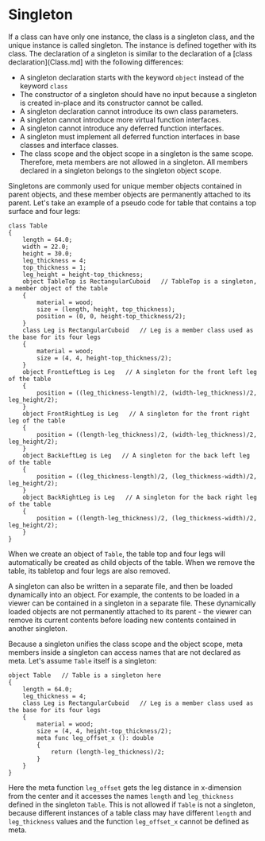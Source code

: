 # Singleton

If a class can have only one instance, the class is a singleton class, and the unique instance is called singleton. The instance is defined together with its class. The declaration of a singleton is similar to the declaration of a [class declaration](Class.md] with the following differences:
* A singleton declaration starts with the keyword `object` instead of the keyword `class`
* The constructor of a singleton should have no input because a singleton is created in-place and its constructor cannot be called.
* A singleton declaration cannot introduce its own class parameters.
* A singleton cannot introduce more virtual function interfaces.
* A singleton cannot introduce any deferred function interfaces.
* A singleton must implement all deferred function interfaces in base classes and interface classes.
* The class scope and the object scope in a singleton is the same scope. Therefore, meta members are not allowed in a singleton. All members declared in a singleton belongs to the singleton object scope.

Singletons are commonly used for unique member objects contained in parent objects, and these member objects are permanently attached to its parent. Let's take an example of a pseudo code for table that contains a top surface and four legs:
```altro
class Table
{
    length = 64.0;
    width = 22.0;
    height = 30.0;
    leg_thickness = 4;
    top_thickness = 1;
    leg_height = height-top_thickness;
    object TableTop is RectangularCuboid   // TableTop is a singleton, a member object of the table
    {
        material = wood;
        size = (length, height, top_thickness);
        position = (0, 0, height-top_thickness/2);
    }
    class Leg is RectangularCuboid   // Leg is a member class used as the base for its four legs
    {
        material = wood;
        size = (4, 4, height-top_thickness/2);
    }
    object FrontLeftLeg is Leg   // A singleton for the front left leg of the table
    {
        position = ((leg_thickness-length)/2, (width-leg_thickness)/2, leg_height/2);
    }
    object FrontRightLeg is Leg   // A singleton for the front right leg of the table
    {
        position = ((length-leg_thickness)/2, (width-leg_thickness)/2, leg_height/2);
    }
    object BackLeftLeg is Leg   // A singleton for the back left leg of the table
    {
        position = ((leg_thickness-length)/2, (leg_thickness-width)/2, leg_height/2);
    }
    object BackRightLeg is Leg   // A singleton for the back right leg of the table
    {
        position = ((length-leg_thickness)/2, (leg_thickness-width)/2, leg_height/2);
    }   
}
```
When we create an object of `Table`, the table top and four legs will automatically be created as child objects of the table. When we remove the table, its tabletop and four legs are also removed.

A singleton can also be written in a separate file, and then be loaded dynamically into an object. For example, the contents to be loaded in a viewer can be contained in a singleton in a separate file. These dynamically loaded objects are not permanently attached to its parent - the viewer can remove its current contents before loading new contents contained in another singleton.

Because a singleton unifies the class scope and the object scope, meta members inside a singleton can access names that are not declared as meta. Let's assume `Table` itself is a singleton:
```altro
object Table   // Table is a singleton here
{
    length = 64.0;
    leg_thickness = 4;
    class Leg is RectangularCuboid   // Leg is a member class used as the base for its four legs
    {
        material = wood;
        size = (4, 4, height-top_thickness/2);
        meta func leg_offset_x (): double
        {
            return (length-leg_thickness)/2;
        }
    }
}
```
Here the meta function `leg_offset` gets the leg distance in x-dimension from the center and it accesses the names `length` and `leg_thickness` defined in the singleton `Table`. This is not allowed if `Table` is not a singleton, because different instances of a table class may have different `length` and `leg_thickness` values and the function `leg_offset_x` cannot be defined as meta.

